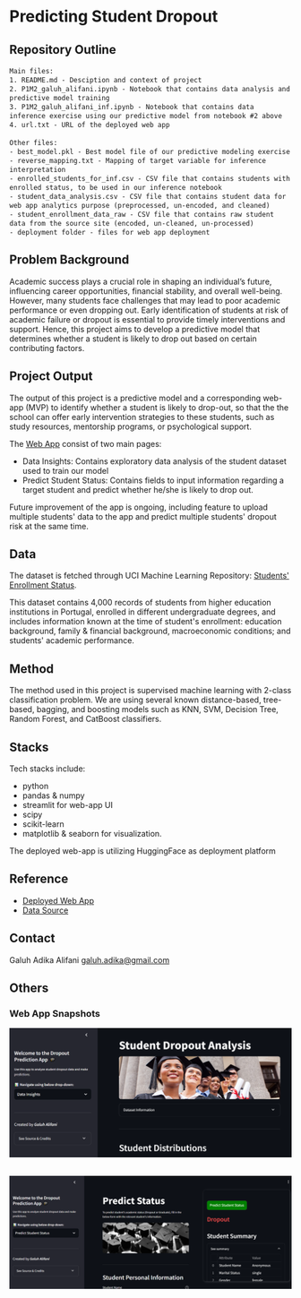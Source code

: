 # Predicting Student Dropout

## Repository Outline
```
Main files:
1. README.md - Desciption and context of project
2. P1M2_galuh_alifani.ipynb - Notebook that contains data analysis and predictive model training
3. P1M2_galuh_alifani_inf.ipynb - Notebook that contains data inference exercise using our predictive model from notebook #2 above
4. url.txt - URL of the deployed web app

Other files:
- best_model.pkl - Best model file of our predictive modeling exercise
- reverse_mapping.txt - Mapping of target variable for inference interpretation
- enrolled_students_for_inf.csv - CSV file that contains students with enrolled status, to be used in our inference notebook
- student_data_analysis.csv - CSV file that contains student data for web app analytics purpose (preprocessed, un-encoded, and cleaned)
- student_enrollment_data_raw - CSV file that contains raw student data from the source site (encoded, un-cleaned, un-processed)
- deployment folder - files for web app deployment
```

## Problem Background
Academic success plays a crucial role in shaping an individual’s future, influencing career opportunities, financial stability, and overall well-being. However, many students face challenges that may lead to poor academic performance or even dropping out. Early identification of students at risk of academic failure or dropout is essential to provide timely interventions and support. Hence, this project aims to develop a predictive model that determines whether a student is likely to drop out based on certain contributing factors.

## Project Output
The output of this project is a predictive model and a corresponding web-app (MVP) to identify whether a student is likely to drop-out, so that the the school can offer early intervention strategies to these students, such as study resources, mentorship programs, or psychological support.

The [Web App](https://huggingface.co/spaces/galuhalifani/student_dropout_prediction) consist of two main pages:
- Data Insights: Contains exploratory data analysis of the student dataset used to train our model
- Predict Student Status: Contains fields to input information regarding a target student and predict whether he/she is likely to drop out.

Future improvement of the app is ongoing, including feature to upload multiple students' data to the app and predict multiple students' dropout risk at the same time.

## Data
The dataset is fetched through UCI Machine Learning Repository: [Students' Enrollment Status](https://archive.ics.uci.edu/dataset/697/predict+students+dropout+and+academic+success). 

This dataset contains 4,000 records of students from higher education institutions in Portugal, enrolled in different undergraduate degrees, and includes information known at the time of student's enrollment: education background, family & financial background, macroeconomic conditions; and students' academic performance.

## Method
The method used in this project is supervised machine learning with 2-class classification problem. We are using several known distance-based, tree-based, bagging, and boosting models such as KNN, SVM, Decision Tree, Random Forest, and CatBoost classifiers.

## Stacks
Tech stacks include:
- python
- pandas & numpy
- streamlit for web-app UI
- scipy
- scikit-learn
- matplotlib & seaborn for visualization. 

The deployed web-app is utilizing HuggingFace as deployment platform

## Reference
- [Deployed Web App](https://huggingface.co/spaces/galuhalifani/student_dropout_prediction)
- [Data Source](https://archive.ics.uci.edu/dataset/697/predict+students+dropout+and+academic+success)

## Contact
Galuh Adika Alifani
galuh.adika@gmail.com

## Others
### Web App Snapshots
![WebApp Home](homepage.png)

![WebApp Predict](predict_page.png)
---